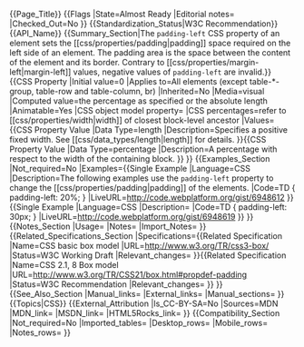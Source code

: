 {{Page_Title}}
{{Flags
|State=Almost Ready
|Editorial notes=
|Checked_Out=No
}}
{{Standardization_Status|W3C Recommendation}}
{{API_Name}}
{{Summary_Section|The <code>padding-left</code> CSS property of an element sets the [[css/properties/padding|padding]] space required on the left side of an element. The padding area is the space between the content of the element and its border. Contrary to [[css/properties/margin-left|margin-left]] values, negative values of <code>padding-left</code> are invalid.}}
{{CSS Property
|Initial value=0
|Applies to=All elements (except table-*-group, table-row and table-column, br)
|Inherited=No
|Media=visual
|Computed value=the percentage as specified or the absolute length
|Animatable=Yes
|CSS object model property=
|CSS percentages=refer to [[css/properties/width|width]] of closest block-level ancestor
|Values={{CSS Property Value
|Data Type=length
|Description=Specifies a positive fixed width. See [[css/data_types/length|length]] for details.
}}{{CSS Property Value
|Data Type=percentage
|Description=A percentage with respect to the width of the containing block.
}}
}}
{{Examples_Section
|Not_required=No
|Examples={{Single Example
|Language=CSS
|Description=The following examples use the <code>padding-left</code> property to change the [[css/properties/padding|padding]] of the elements.
|Code=TD { padding-left: 20%; }
|LiveURL=http://code.webplatform.org/gist/6948612
}}{{Single Example
|Language=CSS
|Description=
|Code=TD { padding-left: 30px; }
|LiveURL=http://code.webplatform.org/gist/6948619
}}
}}
{{Notes_Section
|Usage=
|Notes=
|Import_Notes=
}}
{{Related_Specifications_Section
|Specifications={{Related Specification
|Name=CSS basic box model
|URL=http://www.w3.org/TR/css3-box/
|Status=W3C Working Draft
|Relevant_changes=
}}{{Related Specification
|Name=CSS 2.1, 8 Box model
|URL=http://www.w3.org/TR/CSS21/box.html#propdef-padding
|Status=W3C Recommendation
|Relevant_changes=
}}
}}
{{See_Also_Section
|Manual_links=
|External_links=
|Manual_sections=
}}
{{Topics|CSS}}
{{External_Attribution
|Is_CC-BY-SA=No
|Sources=MDN
|MDN_link=
|MSDN_link=
|HTML5Rocks_link=
}}
{{Compatibility_Section
|Not_required=No
|Imported_tables=
|Desktop_rows=
|Mobile_rows=
|Notes_rows=
}}